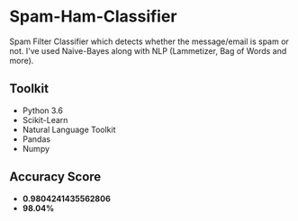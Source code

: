 # Spam-Ham-Classifier
Spam Filter Classifier which detects whether the message/email is spam or not. I've used Naive-Bayes along with NLP (Lammetizer, Bag of Words and more). 

## Toolkit
- Python 3.6
- Scikit-Learn
- Natural Language Toolkit
- Pandas
- Numpy

## Accuracy Score
-   <b>0.9804241435562806</b> <br>
-   <b> 98.04% </b>

